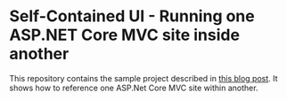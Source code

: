 # Self-Contained UI - Running one ASP.NET Core MVC site inside another
This repository contains the sample project described in [this blog post](https://www.atlascode.com/self-contained-ui-running-one-asp-net-core-mvc-site-inside-another/). It shows how to reference one ASP.Net Core MVC site within another.